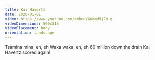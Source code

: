 ```yaml
---
title: Kai Havertz
date: 2020-01-01
video: https://www.youtube.com/embed/GuKmd9j2h_g
videoDimensions: 560x315
videoPlacement: body
orientation: landscape
---
```


Tsamina mina, eh, eh
Waka waka, eh, eh
60 million down the drain
Kai Havertz scored again!
